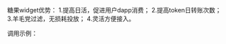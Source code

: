 糖果widget优势：
1.提高日活，促进用户dapp消费；
2.提高token日转账次数；
3.羊毛党过滤，无损耗投放；
4.灵活方便接入。

调用示例：
<script src="https://chain.pro/candybox/static/candybox.js"></script>
<script>
  var candyBox = new CandyBox();
  candyBox.init({
    element: "#my-candybox",//绑定的元素
    list: 'PROCHAIN般若',//自定义需要展示的糖果列表，多个糖果以逗号分割
    layout: '2' //布局方式，0 —— 2行1列，1 —— 2行2列，2 —— 3行1列，3 —— 3行2列，4 —— 4行1列，5 —— 4行两列
  });
</script>

